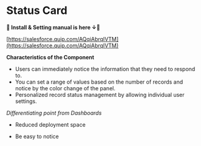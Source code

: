 # Status Card

**📝 Install & Setting manual is here ↓📝**

[https://salesforce.quip.com/AQqiAbrqIVTM](https://salesforce.quip.com/AQqiAbrqIVTM)

**Characteristics of the Component**

* Users can immediately notice the information that they need to respond to.
* You can set a range of values based on the number of records and notice by the color change of the panel.
* Personalized record status management by allowing individual user settings.

*Differentiating point from Dashboards*

* Reduced deployment space

* Be easy to notice

